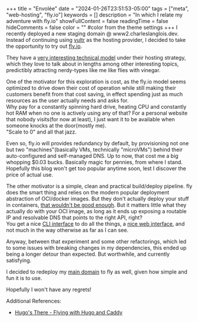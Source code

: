 +++
title = "Envolée"
date = "2024-01-26T23:51:53-05:00"
tags = ["meta", "web-hosting", "fly.io"]
keywords = []
description = "In which I relate my adventure with fly.io"
showFullContent = false
readingTime = false
hideComments = false
color = "" #color from the theme settings
+++
I recently deployed a new staging domain @ www2.charleslanglois.dev.
Instead of continuing using [vultr](https://www.vultr.com/) as the hosting provider, I decided to take the opportunity to try out [fly.io](https://fly.io).

They have a [very interesting technical model](https://fly.io/blog/docker-without-docker/) under their hosting strategy, which they love to talk about in lengths among other interesting topics, predictibly attracting nerdy-types like me like flies with vinegar.

One of the motivator for this exploration is cost, as the fly.io model seems optimized to drive down their cost of operation while still making their customers benefit from that cost saving, in effect spending just as much resources as the user actually needs and asks for.  
Why pay for a constantly spinning hard drive, heating CPU and constantly hot RAM when no one is actively using any of that? 
For a personal website that nobody visits(for now at least), I just want it to be available when someone knocks at the door(mostly me).  
"Scale to 0" and all that jazz.

Even so, fly.io will provides redundancy by default, by provisioning not one but two "machines"(basically VMs, technically "microVMs") behind their auto-configured and self-managed DNS.
Up to now, that cost me a big whopping $0.03 bucks.
Basically magic for pennies, from where I stand. 
Hopefully this blog won't get too popular anytime soon, lest I discover the price of actual use.

The other motivator is a simple, clean and practical build/deploy pipeline.
fly does the smart thing and relies on the modern popular deployment abstraction of OCI/docker images. But they don't actually deploy your stuff in containers, [that wouldn't be good enough](https://fly.io/blog/docker-without-docker/). But it matters little what they actually do with your OCI image, as long as it ends up exposing a routable IP and resolvable DNS that points to the right API, right?  
You get a nice [CLI interface](https://fly.io/docs/apps/) to do all the things, a [nice web interface](https://fly.io/dashboard), and not much in the way otherwise as far as I can see.              

Anyway, between that experiment and some other refactorings, which led to some issues with breaking changes in my dependencies, this ended up being a longer detour than expected.
But worthwhile, and currently satisfying.

I decided to redeploy my [main domain](https://www.charleslanglois.dev) to fly as well, given how simple and fun it is to use.

Hopefully I won't have any regrets!

Additional References:
- [Hugo's There - Flying with Hugo and Caddy](https://fly.io/blog/hugo-s-there-flying-with-hugo-and-caddy/)
